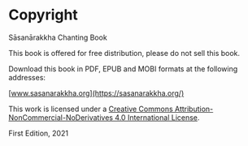 # Copyright

Sāsanārakkha Chanting Book

This book is offered for free distribution, please do not sell this book.

Download this book in PDF, EPUB and MOBI formats at the following addresses:

[www.sasanarakkha.org](https://sasanarakkha.org/)

This work is licensed under a [Creative Commons Attribution-NonCommercial-NoDerivatives 4.0 International License](https://creativecommons.org/licenses/by-nc-nd/4.0/).

First Edition, 2021


